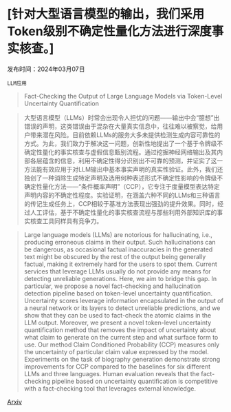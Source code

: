 # [针对大型语言模型的输出，我们采用Token级别不确定性量化方法进行深度事实核查。]

发布时间：2024年03月07日

`LLM应用`

> Fact-Checking the Output of Large Language Models via Token-Level Uncertainty Quantification

> 大型语言模型（LLMs）时常会出现令人担忧的问题——输出中会“臆想”出错误的声明，这类错误由于混杂在大量真实信息中，往往难以被察觉，给用户带来潜在风险。目前依赖LLMs的服务大多未提供检测生成内容可靠性的方式。为此，我们致力于解决这一问题，创新性地提出了一个基于令牌级不确定性量化的事实核查与虚假信息甄别流程。通过挖掘神经网络输出及其内部各层蕴含的信息，利用不确定性得分识别出不可靠的预测，并证实了这一方法能有效应用于对LLM输出中基本事实声明的真实性验证。此外，我们还独创了一种消除生成特定声明及选用何种表述形式不确定性影响的令牌级不确定性量化方法——“条件概率声明”（CCP），它专注于度量模型表达特定声明内容的不确定性程度。实验证明，在涵盖六种不同的LLMs和三种语言的传记生成任务上，CCP相较于基准方法表现出强劲的提升效果。同时，经过人工评估，基于不确定性量化的事实核查流程与那些利用外部知识库的事实核查工具同样具有竞争力。

> Large language models (LLMs) are notorious for hallucinating, i.e., producing erroneous claims in their output. Such hallucinations can be dangerous, as occasional factual inaccuracies in the generated text might be obscured by the rest of the output being generally factual, making it extremely hard for the users to spot them. Current services that leverage LLMs usually do not provide any means for detecting unreliable generations. Here, we aim to bridge this gap. In particular, we propose a novel fact-checking and hallucination detection pipeline based on token-level uncertainty quantification. Uncertainty scores leverage information encapsulated in the output of a neural network or its layers to detect unreliable predictions, and we show that they can be used to fact-check the atomic claims in the LLM output. Moreover, we present a novel token-level uncertainty quantification method that removes the impact of uncertainty about what claim to generate on the current step and what surface form to use. Our method Claim Conditioned Probability (CCP) measures only the uncertainty of particular claim value expressed by the model. Experiments on the task of biography generation demonstrate strong improvements for CCP compared to the baselines for six different LLMs and three languages. Human evaluation reveals that the fact-checking pipeline based on uncertainty quantification is competitive with a fact-checking tool that leverages external knowledge.

[Arxiv](https://arxiv.org/abs/2403.04696)